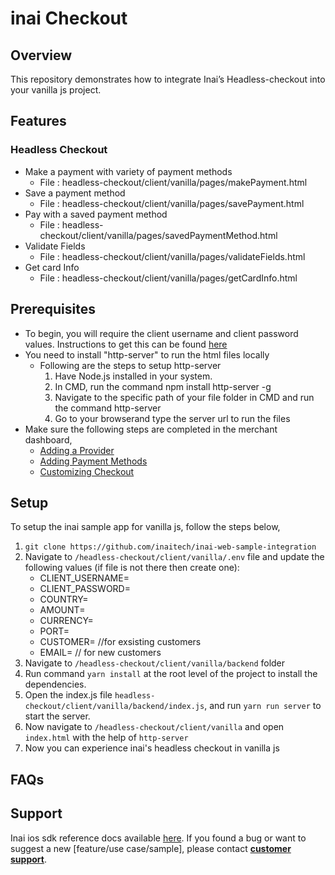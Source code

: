 # inai Checkout

## Overview
This repository demonstrates how to integrate Inai’s Headless-checkout into your vanilla js project.

## Features
### Headless Checkout
- Make a payment with variety of payment methods
    - File : headless-checkout/client/vanilla/pages/makePayment.html
- Save a payment method
    - File : headless-checkout/client/vanilla/pages/savePayment.html
- Pay with a saved payment method
    - File : headless-checkout/client/vanilla/pages/savedPaymentMethod.html
- Validate Fields
    - File : headless-checkout/client/vanilla/pages/validateFields.html
- Get card Info
    - File : headless-checkout/client/vanilla/pages/getCardInfo.html    

## Prerequisites
- To begin, you will require the client username and client password values. Instructions to get this can be found [here](https://docs.inai.io/docs/getting-started)
- You need to install "http-server" to run the html files locally
    - Following are the steps to setup http-server
        1. Have Node.js installed in your system.
        2. In CMD, run the command npm install http-server -g
        3. Navigate to the specific path of your file folder in CMD and run the command http-server
        4. Go to your browserand type the server url to run the files 
- Make sure the following steps are completed in the merchant dashboard,
  - [Adding a Provider](https://docs.inai.io/docs/adding-a-payment-processor)
  - [Adding Payment Methods](https://docs.inai.io/docs/adding-a-payment-method)
  - [Customizing Checkout](https://docs.inai.io/docs/customizing-your-checkout)


## Setup
To setup the inai sample app for vanilla js, follow the steps below,
1. `git clone https://github.com/inaitech/inai-web-sample-integration`
2. Navigate to  `/headless-checkout/client/vanilla/.env` file and update the following values (if file is not there then create one):
   - CLIENT_USERNAME=<client username>
   - CLIENT_PASSWORD=<client password>
   - COUNTRY=<country>
   - AMOUNT=<amount>
   - CURRENCY=<currency>
   - PORT=<port>
   - CUSTOMER=<customer id> //for exsisting customers
   - EMAIL=<email> // for new customers
3. Navigate to  `/headless-checkout/client/vanilla/backend` folder   
3. Run command `yarn install` at the root level of the project to install the dependencies.
4. Open the index.js file `headless-checkout/client/vanilla/backend/index.js`,  and run `yarn run server` to start the server.
5. Now navigate to `/headless-checkout/client/vanilla` and open `index.html` with the help of `http-server`   
6. Now you can experience inai's headless checkout in vanilla js

## FAQs
<TBA>

## Support
Inai ios sdk reference docs available [here](https://docs.inai.io/docs/ios-native-sdk).
If you found a bug or want to suggest a new [feature/use case/sample], please contact **[customer support](mailto:support@inai.io)**.
